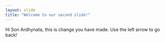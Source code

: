 ```yaml
---
layout: slide
title: "Welcome to our second slide!"
---
```

Hi Son Ardhynata, this is change you have made.
Use the left arrow to go back!